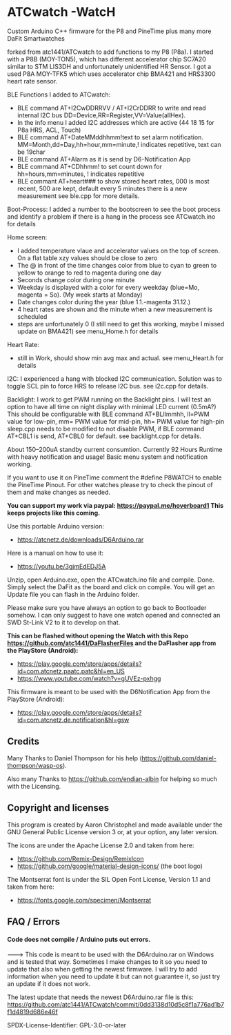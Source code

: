 # ATCwatch  -WatcH
Custom Arduino C++ firmware for the P8 and PineTime plus many more DaFit Smartwatches

forked from atc1441/ATCwatch to add functions to my P8 (P8a). 
I started with a P8B (MOY-TON5), which has different accelerator chip SC7A20 similar to STM LIS3DH and unfortunately unidentified HR Sensor.
I got a used P8A MOY-TFK5 which uses accelerator chip BMA421 and HRS3300 heart rate sensor.

BLE Functions I added to ATCwatch:
- BLE command AT+I2CwDDRRVV / AT+I2CrDDRR to write and read internal I2C bus DD=Device,RR=Register,VV=Value(allHex). 
- In the info menu I added I2C addresses which are active (44 18 15 for P8a HRS, ACL, Touch)
- BLE command AT+DateMMddhhmm!text to set alarm notification. MM=Month,dd=Day,hh=hour,mm=minute,! indicates repetitive, text can be 19char
- BLE command AT+Alarm as it is send by D6-Notification App
- BLE command AT+CDhhmm! to set count down for hh=hours,mm=minutes, ! indicates repetitive 
- BLE commant AT+heart### to show stored heart rates, 000 is most recent, 500 are kept, default every 5 minutes there is a new measurement
see ble.cpp for more details.

Boot-Process:
I added a number to the bootscreen to see the boot process and identify a problem if there is a hang in the process
see ATCwatch.ino for details

Home screen:
- I added temperature vlaue and accelerator values on the top of screen. On a flat table xzy values should be close to zero
- The @ in front of the time changes color from blue to cyan to green to yellow to orange to red to magenta during one day
- Seconds change color during one minute
- Weekday is displayed with a color for every weekday (blue=Mo, magenta = So). (My week starts at Monday)
- Date changes color during the year (blue 1.1.-magenta 31.12.)
- 4 heart rates are shown and the minute when a new measurement is scheduled
- steps are unfortunately 0 (I still need to get this working, maybe I missed update on BMA421)
see menu_Home.h for details

Heart Rate:
- still in Work, should show min avg max and actual.
see menu_Heart.h for details

I2C:
I experienced a hang with blocked I2C communication. Solution was to toggle SCL pin to force HRS to release I2C bus.
see i2c.cpp for details.

Backlight:
I work to get PWM running on the Backlight pins. I will test an option to have all time on night display with minimal LED current (0.5mA?)
This should be configurable with BLE command AT+BLllmmhh, ll=PWM value for low-pin, mm= PWM value for mid-pin, hh= PWM value for high-pin
sleep.cpp needs to be modified to not disable PWM, if BLE command AT+CBL1 is send, AT+CBL0 for default.
see backlight.cpp for details.



About 150–200uA standby current consumtion. Currently 92 Hours Runtime with heavy notification and usage!
Basic menu system and notification working.

If you want to use it on PineTime comment the #define P8WATCH to enable the PineTime Pinout. 
For other watches please try to check the pinout of them and make changes as needed.

**You can support my work via paypal: https://paypal.me/hoverboard1 This keeps projects like this coming.**

Use this portable Arduino version:
- https://atcnetz.de/downloads/D6Arduino.rar

Here is a manual on how to use it:
- https://youtu.be/3gjmEdEDJ5A

Unzip, open Arduino.exe, open the ATCwatch.ino file and compile. Done.
Simply select the DaFit as the board and click on compile. You will get an Update file you can flash in the Arduino folder.

Please make sure you have always an option to go back to Bootloader somehow. I can only suggest to have one watch opened and connected an SWD St-Link V2 to it to develop on that.


**This can be flashed without opening the Watch with this Repo https://github.com/atc1441/DaFlasherFiles and the DaFlasher app from the PlayStore (Android):**
- https://play.google.com/store/apps/details?id=com.atcnetz.paatc.patc&hl=en_US
- https://www.youtube.com/watch?v=gUVEz-pxhgg

This firmware is meant to be used with the D6Notification App from the PlayStore (Android):
- https://play.google.com/store/apps/details?id=com.atcnetz.de.notification&hl=gsw

## Credits
Many Thanks to Daniel Thompson for his help (https://github.com/daniel-thompson/wasp-os).

Also many Thanks to https://github.com/endian-albin for helping so much with the Licensing.

## Copyright and licenses

This program is created by Aaron Christophel and made available under the GNU General Public License version 3 or, at your option, any later version.

The icons are under the Apache License 2.0 and taken from here:
- https://github.com/Remix-Design/RemixIcon
- https://github.com/google/material-design-icons/ (the boot logo)

The Montserrat font is under the SIL Open Font License, Version 1.1 and taken from here:
- https://fonts.google.com/specimen/Montserrat

## FAQ / Errors
#### Code does not compile / Arduino puts out errors.
---> This code is meant to be used with the D6Arduino.rar on Windows and is tested that way. Sometimes I make changes to it so you need to update that also when getting the newest firmware. I will try to add information when you need to update it but can not guarantee it, so just try an update if it does not work.

The latest update that needs the newest D6Arduino.rar file is this: https://github.com/atc1441/ATCwatch/commit/0dd3138d10d5c8f1a776ad1b7f1d4819d686e46f

SPDX-License-Identifier: GPL-3.0-or-later
